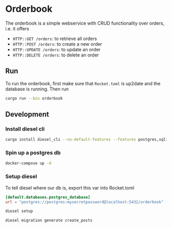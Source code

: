 # Orderbook

The orderbook is a simple webservice with CRUD functionality over orders, i.e.
it offers

- `HTTP::GET /orders`: to retrieve all orders
- `HTTP::POST /orders`: to create a new order
- `HTTP::UPDATE /orders`: to update an order
- `HTTP::DELETE /orders`: to delete an order

## Run

To run the orderbook, first make sure that `Rocket.toml` is up2date and the database is running.
Then run

```bash
cargo run --bin orderbook
```

## Development

### Install diesel cli

```bash
cargo install diesel_cli --no-default-features --features postgres,sqlite
```

### Spin up a postgres db

```bash
docker-compose up -d
```

### Setup diesel

To tell diesel where our db is, export this var into Rocket.toml

```toml
[default.databases.postgres_database]
url = "postgres://postgres:mysecretpassword@localhost:5432/orderbook"
```

```bash
diesel setup
```

```bash
diesel migration generate create_posts
```
